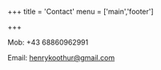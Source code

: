 +++
title = 'Contact'
menu = ['main','footer']

+++

Mob: +43 68860962991

Email: henrykoothur@gmail.com






